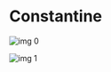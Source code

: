 # Constantine

![img 0](https://i.imgur.com/ejBEJs9.jpg)

![img 1](https://i.imgur.com/XIKnRaB.jpg)

